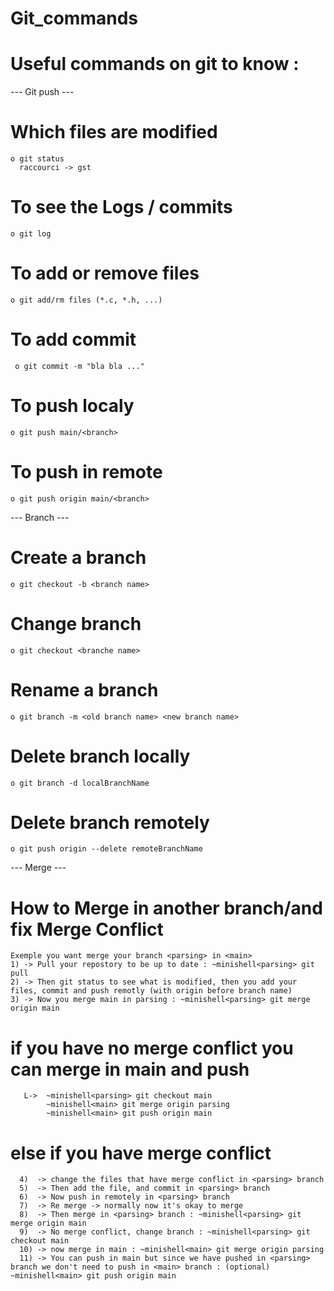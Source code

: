 # Git_commands
# Useful commands on git to know :

  --- Git push ---
  # Which files are modified
    o git status
      raccourci -> gst
 
  # To see the Logs / commits
    o git log
  
  # To add or remove files 
    o git add/rm files (*.c, *.h, ...)
    
  # To add commit
     o git commit -m "bla bla ..." 
  
  # To push localy
    o git push main/<branch>
    
  # To push in remote
    o git push origin main/<branch>
  
  
  --- Branch ---
  
  # Create a branch
    o git checkout -b <branch name>
    
  # Change branch
    o git checkout <branche name>

  # Rename a branch
    o git branch -m <old branch name> <new branch name>

  # Delete branch locally
    o git branch -d localBranchName

  # Delete branch remotely
    o git push origin --delete remoteBranchName
    
  --- Merge ---
  
  # How to Merge in another branch/and fix Merge Conflict
    Exemple you want merge your branch <parsing> in <main>
    1) -> Pull your repostory to be up to date : ~minishell<parsing> git pull 
    2) -> Then git status to see what is modified, then you add your files, commit and push remotly (with origin before branch name)
    3) -> Now you merge main in parsing : ~minishell<parsing> git merge origin main
  # if you have no merge conflict you can merge in main and push
       L->  ~minishell<parsing> git checkout main
            ~minishell<main> git merge origin parsing
            ~minishell<main> git push origin main
  # else if you have merge conflict 
      4)  -> change the files that have merge conflict in <parsing> branch
      5)  -> Then add the file, and commit in <parsing> branch
      6)  -> Now push in remotely in <parsing> branch
      7)  -> Re merge -> normally now it's okay to merge
      8)  -> Then merge in <parsing> branch : ~minishell<parsing> git merge origin main
      9)  -> No merge conflict, change branch : ~minishell<parsing> git checkout main
      10) -> now merge in main : ~minishell<main> git merge origin parsing
      11) -> You can push in main but since we have pushed in <parsing> branch we don't need to push in <main> branch : (optional) ~minishell<main> git push origin main
  
